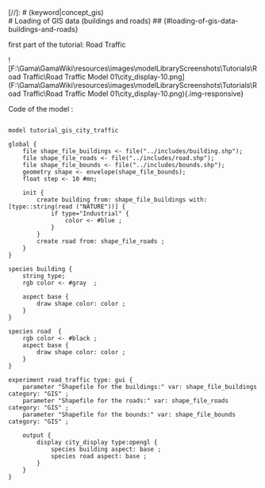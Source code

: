 [//]: # (keyword|constant_#minute)
<div class='gama-keyword-style' id ='268_0_1291_constant--minute'></div>
[//]: # (keyword|concept_gis)
<div class='gama-keyword-style' id ='268_1_45_concept-gis'></div>
# Loading of GIS data (buildings and roads) ## {#loading-of-gis-data-buildings-and-roads}


first part of the tutorial: Road Traffic


![F:\Gama\GamaWiki\resources\images\modelLibraryScreenshots\Tutorials\Road Traffic\Road Traffic Model 01\city_display-10.png](F:\Gama\GamaWiki\resources\images\modelLibraryScreenshots\Tutorials\Road Traffic\Road Traffic Model 01\city_display-10.png){.img-responsive}

Code of the model : 

```

model tutorial_gis_city_traffic

global {
	file shape_file_buildings <- file("../includes/building.shp");
	file shape_file_roads <- file("../includes/road.shp");
	file shape_file_bounds <- file("../includes/bounds.shp");
	geometry shape <- envelope(shape_file_bounds);
	float step <- 10 #mn;
	
	init {
		create building from: shape_file_buildings with: [type::string(read ("NATURE"))] {
			if type="Industrial" {
				color <- #blue ;
			}
		}
		create road from: shape_file_roads ;
	}
}

species building {
	string type; 
	rgb color <- #gray  ;
	
	aspect base {
		draw shape color: color ;
	}
}

species road  {
	rgb color <- #black ;
	aspect base {
		draw shape color: color ;
	}
}

experiment road_traffic type: gui {
	parameter "Shapefile for the buildings:" var: shape_file_buildings category: "GIS" ;
	parameter "Shapefile for the roads:" var: shape_file_roads category: "GIS" ;
	parameter "Shapefile for the bounds:" var: shape_file_bounds category: "GIS" ;
	
	output {
		display city_display type:opengl {
			species building aspect: base ;
			species road aspect: base ;
		}
	}
}
```
